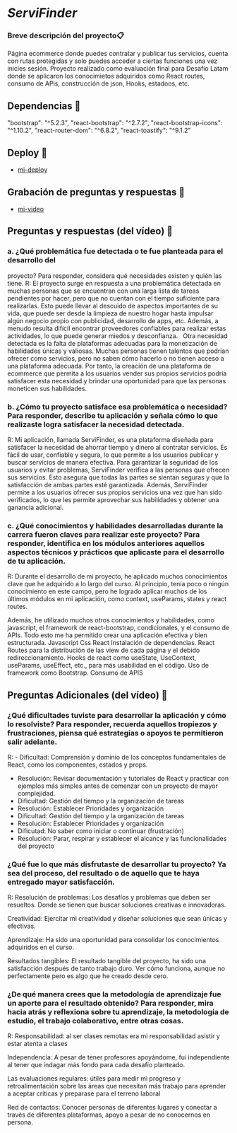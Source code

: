 # <em>  ServiFinder </em>

### Breve descripción del proyecto📋
Página ecommerce donde puedes contratar y publicar tus servicios, cuenta con rutas protegidas y solo puedes acceder a ciertas funciones una vez inicies sesión. Proyecto realizado como evaluación final para Desafío Latam donde se aplicaron los conocimietos adquiridos como React routes, consumo de APis, construcción de json, Hooks, estadoos, etc.

## Dependencias 🔧
   "bootstrap": "^5.2.3",
    "react-bootstrap": "^2.7.2",
    "react-bootstrap-icons": "^1.10.2",
    "react-router-dom": "^6.8.2",
    "react-toastify": "^9.1.2"

## Deploy 🚀
- [mi-deploy](https://servifinder.netlify.app/)

## Grabación de preguntas y respuestas  📌
- [mi-video](https://youtu.be/08Gzx9fOHcE)

## Preguntas y respuestas (del vídeo) 📄
### a. ¿Qué problemática fue detectada o te fue planteada para el desarrollo del
proyecto? Para responder, considera qué necesidades existen y quién las
tiene.
R: El proyecto surge en respuesta a una problemática detectada en muchas personas que se encuentran con una larga lista de tareas pendientes por hacer, pero que no cuentan con el tiempo suficiente para realizarlas. Esto puede llevar al descuido de aspectos importantes de su vida, que puede ser desde la limpieza de nuestro hogar hasta impulsar algún negocio propio con publicidad, desarrollo de apps, etc.
Además, a menudo resulta difícil encontrar proveedores confiables para realizar estas actividades, lo que puede generar miedos y desconfianza.
 
Otra necesidad detectada es la falta de plataformas adecuadas para la monetización de habilidades únicas y valiosas. Muchas personas tienen talentos que podrían ofrecer como servicios, pero no saben cómo hacerlo o no tienen acceso a una plataforma adecuada. Por tanto, la creación de una plataforma de ecommerce que permita a los usuarios vender sus propios servicios podría satisfacer esta necesidad y brindar una oportunidad para que las personas moneticen sus habilidades.

### b. ¿Cómo tu proyecto satisface esa problemática o necesidad? Para responder, describe tu aplicación y señala cómo lo que realizaste logra satisfacer la necesidad detectada.
R: Mi aplicación, llamada ServiFinder, es una plataforma diseñada para satisfacer la necesidad de ahorrar tiempo y dinero al contratar servicios. Es fácil de usar, confiable y segura, lo que permite a los usuarios publicar y buscar servicios de manera efectiva.
Para garantizar la seguridad de los usuarios y evitar problemas, ServiFinder verifica a las personas que ofrecen sus servicios. Esto asegura que todas las partes se sientan seguras y que la satisfacción de ambas partes esté garantizada.
Además, ServiFinder permite a los usuarios ofrecer sus propios servicios una vez que han sido verificados, lo que les permite aprovechar sus habilidades y obtener una ganancia adicional.

### c. ¿Qué conocimientos y habilidades desarrolladas durante la carrera fueron claves para realizar este proyecto? Para responder, identifica en los módulos anteriores aquellos aspectos técnicos y prácticos que aplicaste para el desarrollo de tu aplicación.
R: Durante el desarrollo de mi proyecto, he aplicado muchos conocimientos clave que he adquirido a lo largo del curso. Al principio, tenía poco o ningún conocimiento en este campo, pero he logrado aplicar muchos de los últimos módulos en mi aplicación, como context, useParams, states y react routes.

Además, he utilizado muchos otros conocimientos y habilidades, como javascript, el framework de react-bootstrap, condicionales, y el consumo de APIs. Todo esto me ha permitido crear una aplicación efectiva y bien estructurada.
Javascript
Css
React
Instalación de dependencias.
React Routes para la distribución de las view de cada página y el debido redireccionamiento.
Hooks de react como useState, UseContext, useParams, useEffect, etc., para más usabilidad en el código.
Uso de framework como Bootstrap.
Consumo de APIS


## Preguntas Adicionales (del vídeo) 📄

### ¿Qué dificultades tuviste para desarrollar la aplicación y cómo lo resolviste? Para responder, recuerda aquellos tropiezos y frustraciones, piensa qué estrategias o apoyos te permitieron salir adelante.
R: - Dificultad: Comprensión y dominio de los conceptos fundamentales de React, como los componentes, estados y props.
- Resolución: Revisar documentación y tutoriales de React y practicar con ejemplos más simples antes de comenzar con un proyecto de mayor complejidad.
- Dificultad: Gestión del tiempo y la organización de tareas
- Resolución: Establecer Prioridades y organización 
- Dificultad: Gestión del tiempo y la organización de tareas
- Resolución: Establecer Prioridades y organización 
- Dificutad: No saber como iniciar o continuar (frustración)
- Resolución: Parar, respirar y establecer el alcance y las funcionalidades del proyecto

### ¿Qué fue lo que más disfrutaste de desarrollar tu proyecto? Ya sea del proceso, del resultado o de aquello que te haya entregado mayor satisfacción.
R: Resolución de problemas: Los desafíos y problemas que deben ser resueltos. Donde se tienen que buscar soluciones creativas e innovadoras.

Creatividad: Ejercitar mi creatividad y diseñar soluciones que sean únicas y efectivas.

Aprendizaje: Ha sido una oportunidad para consolidar los conocimientos adquiridos en el curso.

Resultados tangibles: El resultado tangible del  proyecto, ha sido una satisfacción después de tanto trabajo duro. Ver cómo funciona, aunque no perfectamente pero es algo que he creado desde cero.

### ¿De qué manera crees que la metodología de aprendizaje fue un aporte para el resultado obtenido? Para responder, mira hacia atrás y reflexiona sobre tu aprendizaje, la metodología de estudio, el trabajo colaborativo, entre otras cosas.
R: Responsabilidad: al ser clases remotas era mi responsabilidad asistir y estar atenta a clases

Independencia: A pesar de tener profesores apoyándome, fui independiente al tener que indagar más fondo para cada desafío planteado.

Las evaluaciones regulares: útiles para medir mi progreso y retroalimentación sobre las áreas que necesitan más trabajo para aprender a aceptar criticas y preparase para el terreno laboral

Red de contactos: Conocer personas de diferentes lugares y conectar a través de diferentes plataformas, apoyo a pesar de no conocernos en persona.





